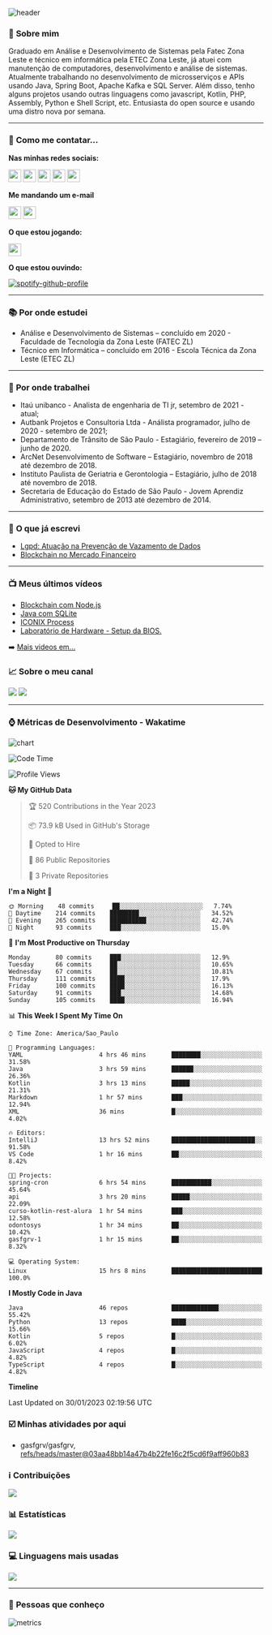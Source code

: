 ![header](img/header.png)

### :bust_in_silhouette: **Sobre mim** 
Graduado em Análise e Desenvolvimento de Sistemas pela Fatec Zona Leste e técnico em informática pela ETEC Zona Leste, já atuei com manutenção de computadores, desenvolvimento e análise de sistemas. Atualmente trabalhando no desenvolvimento de microsserviços e APIs usando Java, Spring Boot, Apache Kafka e SQL Server. Além disso, tenho alguns projetos usando outras linguagens como javascript, Kotlin, PHP, Assembly, Python e Shell Script, etc. Entusiasta do open source e usando uma distro nova por semana.

---

### :calling: **Como me contatar...**

**Nas minhas redes sociais:**

<a href="https://api.whatsapp.com/send?phone=5511930093018"><img src="https://img.shields.io/badge/WhatsApp-25D366?style=for-the-badge&logo=whatsapp&logoColor=white" height=25></a>
<a href="https://www.linkedin.com/in/gustavo-silva-69b84a15b/"><img src="https://img.shields.io/badge/linkedin-%230077B5.svg?&style=for-the-badge&logo=linkedin&logoColor=white" height=25></a>
<a href="https://www.instagram.com/gasfgrv/"><img src="https://img.shields.io/badge/instagram-%23E4405F.svg?&style=for-the-badge&logo=instagram&logoColor=white" height=25></a>
<a href="https://www.facebook.com/gAlmeida11"><img src="https://img.shields.io/badge/Facebook-1877F2?style=for-the-badge&logo=facebook&logoColor=white" height=25></a>
<a href="https://discordapp.com/users/616994765065420801"><img src="https://img.shields.io/badge/Discord-5865F2?style=for-the-badge&logo=discord&logoColor=white" height=25></a>

**Me mandando um e-mail**

<a href="mailto:gustavoalmeidasilva41@gmail.com"><img src="https://img.shields.io/badge/Gmail-D14836?style=for-the-badge&logo=gmail&logoColor=white" height=25></a>
<a href="mailto:gustavo_almeida11@hotmail.com"><img src="https://img.shields.io/badge/Microsoft_Outlook-0078D4?style=for-the-badge&logo=microsoft-outlook&logoColor=white" height=25></a>


**O que estou jogando:**

<a href="https://psnprofiles.com/gustavo_11845"><img src="https://img.shields.io/badge/PlayStation-003791?style=for-the-badge&logo=playstation&logoColor=white" height=25></a>

**O que estou ouvindo:**

[![spotify-github-profile](https://spotify-github-profile.vercel.app/api/view?uid=316iwsuurk4wrc72ys5gle37hpei&cover_image=true&theme=default&bar_color_cover=true)](https://spotify-github-profile.vercel.app/api/view?uid=316iwsuurk4wrc72ys5gle37hpei&redirect=true)

---

### :books: **Por onde estudei**

- Análise e Desenvolvimento de Sistemas – concluído em 2020 - Faculdade de Tecnologia da Zona Leste (FATEC ZL)
- Técnico em Informática – concluído em 2016 - Escola Técnica da Zona Leste (ETEC ZL)

---

### :briefcase: **Por onde trabalhei**

- Itaú unibanco - Analista de engenharia de TI jr, setembro de 2021 - atual;
- Autbank Projetos e Consultoria Ltda - Análista programador, julho de 2020 - setembro de 2021;
- Departamento de Trânsito de São Paulo - Estagiário, fevereiro de 2019 – junho de 2020.
- ArcNet Desenvolvimento de Software – Estagiário, novembro de 2018 até dezembro de 2018.
- Instituto Paulista de Geriatria e Gerontologia – Estagiário, julho de 2018 até novembro de 2018.
- Secretaria de Educação do Estado de São Paulo - Jovem Aprendiz Administrativo, setembro de 2013 até  dezembro de 2014.

---

### :page_facing_up: **O que já escrevi**

- [Lgpd: Atuação na Prevenção de Vazamento de Dados](https://even3.blob.core.windows.net/even3publicacoes-assets/tcc/428254-lgpd-atuacao-na-prevencao-de-vazamento-de-dados-282544.pdf)
- [Blockchain no Mercado Financeiro](https://www.linkedin.com/pulse/blockchain-mercado-financeiro-gustavo-silva/)

---

### :tv: **Meus últimos vídeos**   

<!-- YOUTUBE:START -->
- [Blockchain com Node.js](https://www.youtube.com/watch?v=8kxP_VkRicA)
- [Java com SQLite](https://www.youtube.com/watch?v=7SEDCJzaeb8)
- [ICONIX Process](https://www.youtube.com/watch?v=c8M5Q30f9h4)
- [Laboratório de Hardware - Setup da BIOS.](https://www.youtube.com/watch?v=pDuf8UUzL0Q)
<!-- YOUTUBE:END -->
   
➡️ [Mais videos em...](https://www.youtube.com/channel/UCXKb8To1OWsDy6dqf4oM-_g)

###  :chart_with_upwards_trend: **Sobre o meu canal**  
![](https://img.shields.io/youtube/channel/views/UCXKb8To1OWsDy6dqf4oM-_g?style=for-the-badge)
![](https://img.shields.io/youtube/channel/subscribers/UCXKb8To1OWsDy6dqf4oM-_g?style=for-the-badge)

---

### :watch: **Métricas de Desenvolvimento - Wakatime**

![chart](charts/bar_graph.png)

<!--START_SECTION:waka-->
![Code Time](http://img.shields.io/badge/Code%20Time-15%20hrs%2024%20mins-blue)

![Profile Views](http://img.shields.io/badge/Profile%20Views-223-blue)

**🐱 My GitHub Data** 

> 🏆 520 Contributions in the Year 2023
 > 
> 📦 73.9 kB Used in GitHub's Storage 
 > 
> 💼 Opted to Hire
 > 
> 📜 86 Public Repositories 
 > 
> 🔑 3 Private Repositories  
 > 
**I'm a Night 🦉** 

```text
🌞 Morning    48 commits     ██░░░░░░░░░░░░░░░░░░░░░░░   7.74% 
🌆 Daytime    214 commits    ████████░░░░░░░░░░░░░░░░░   34.52% 
🌃 Evening    265 commits    ██████████░░░░░░░░░░░░░░░   42.74% 
🌙 Night      93 commits     ███░░░░░░░░░░░░░░░░░░░░░░   15.0%

```
📅 **I'm Most Productive on Thursday** 

```text
Monday       80 commits     ███░░░░░░░░░░░░░░░░░░░░░░   12.9% 
Tuesday      66 commits     ██░░░░░░░░░░░░░░░░░░░░░░░   10.65% 
Wednesday    67 commits     ██░░░░░░░░░░░░░░░░░░░░░░░   10.81% 
Thursday     111 commits    ████░░░░░░░░░░░░░░░░░░░░░   17.9% 
Friday       100 commits    ████░░░░░░░░░░░░░░░░░░░░░   16.13% 
Saturday     91 commits     ███░░░░░░░░░░░░░░░░░░░░░░   14.68% 
Sunday       105 commits    ████░░░░░░░░░░░░░░░░░░░░░   16.94%

```


📊 **This Week I Spent My Time On** 

```text
⌚︎ Time Zone: America/Sao_Paulo

💬 Programming Languages: 
YAML                     4 hrs 46 mins       ████████░░░░░░░░░░░░░░░░░   31.58% 
Java                     3 hrs 59 mins       ██████░░░░░░░░░░░░░░░░░░░   26.36% 
Kotlin                   3 hrs 13 mins       █████░░░░░░░░░░░░░░░░░░░░   21.31% 
Markdown                 1 hr 57 mins        ███░░░░░░░░░░░░░░░░░░░░░░   12.94% 
XML                      36 mins             █░░░░░░░░░░░░░░░░░░░░░░░░   4.02%

🔥 Editors: 
IntelliJ                 13 hrs 52 mins      ███████████████████████░░   91.58% 
VS Code                  1 hr 16 mins        ██░░░░░░░░░░░░░░░░░░░░░░░   8.42%

🐱‍💻 Projects: 
spring-cron              6 hrs 54 mins       ███████████░░░░░░░░░░░░░░   45.64% 
api                      3 hrs 20 mins       █████░░░░░░░░░░░░░░░░░░░░   22.09% 
curso-kotlin-rest-alura  1 hr 54 mins        ███░░░░░░░░░░░░░░░░░░░░░░   12.58% 
odontosys                1 hr 34 mins        ██░░░░░░░░░░░░░░░░░░░░░░░   10.42% 
gasfgrv-1                1 hr 15 mins        ██░░░░░░░░░░░░░░░░░░░░░░░   8.32%

💻 Operating System: 
Linux                    15 hrs 8 mins       █████████████████████████   100.0%

```

**I Mostly Code in Java** 

```text
Java                     46 repos            █████████████░░░░░░░░░░░░   55.42% 
Python                   13 repos            ████░░░░░░░░░░░░░░░░░░░░░   15.66% 
Kotlin                   5 repos             █░░░░░░░░░░░░░░░░░░░░░░░░   6.02% 
JavaScript               4 repos             █░░░░░░░░░░░░░░░░░░░░░░░░   4.82% 
TypeScript               4 repos             █░░░░░░░░░░░░░░░░░░░░░░░░   4.82%

```


**Timeline**



 Last Updated on 30/01/2023 02:19:56 UTC
<!--END_SECTION:waka-->

### :ballot_box_with_check: **Minhas atividades por aqui**

<!-- START gadpp -->
- gasfgrv/gasfgrv, [refs/heads/master@03aa48bb14a47b4b22fe16c2f5cd6f9aff960b83](https://github.com/gasfgrv/gasfgrv/commit/03aa48bb14a47b4b22fe16c2f5cd6f9aff960b83)
<!-- END gadpp -->

### :information_source: **Contribuições**

![](https://github-readme-streak-stats.herokuapp.com/?user=gasfgrv&theme=nord&date_format=j/n/Y)

### :bar_chart: **Estatísticas**

![](https://github-readme-stats.vercel.app/api?username=gasfgrv&theme=nord)

### :computer: **Linguagens mais usadas**

![](https://github-readme-stats.vercel.app/api/top-langs/?username=gasfgrv&theme=nord)

---

### :busts_in_silhouette: **Pessoas que conheço**

![metrics](img/github-metrics.svg)
